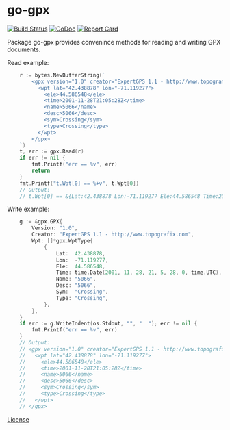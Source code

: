 # go-gpx

[![Build Status](https://travis-ci.org/twpayne/go-gpx.svg?branch=master)](https://travis-ci.org/twpayne/go-gpx)
[![GoDoc](https://godoc.org/github.com/twpayne/go-gpx?status.svg)](https://godoc.org/github.com/twpayne/go-gpx)
[![Report Card](https://goreportcard.com/badge/github.com/twpayne/go-gpx)](https://goreportcard.com/report/github.com/twpayne/go-gpx)

Package go-gpx provides convenince methods for reading and writing GPX documents.

Read example:

```go
	r := bytes.NewBufferString(`
		<gpx version="1.0" creator="ExpertGPS 1.1 - http://www.topografix.com" xmlns:xsi="http://www.w3.org/2001/XMLSchema-instance" xmlns="http://www.topografix.com/GPX/1/0" xsi:schemaLocation="http://www.topografix.com/GPX/1/0 http://www.topografix.com/GPX/1/0/gpx.xsd">
		  <wpt lat="42.438878" lon="-71.119277">
			<ele>44.586548</ele>
			<time>2001-11-28T21:05:28Z</time>
			<name>5066</name>
			<desc>5066</desc>
			<sym>Crossing</sym>
			<type>Crossing</type>
		  </wpt>
		</gpx>
	`)
	t, err := gpx.Read(r)
	if err != nil {
		fmt.Printf("err == %v", err)
		return
	}
	fmt.Printf("t.Wpt[0] == %+v", t.Wpt[0])
	// Output:
	// t.Wpt[0] == &{Lat:42.438878 Lon:-71.119277 Ele:44.586548 Time:2001-11-28 21:05:28 +0000 UTC MagVar:0 GeoidHeight:0 Name:5066 Cmt: Desc:5066 Src: Link:[] Sym:Crossing Type:Crossing Fix: Sat:0 HDOP:0 VDOP:0 PDOP:0 AgeOfGPSData:0 DGPSID:[] Extensions:<nil>}
```

Write example:

```go
	g := &gpx.GPX{
		Version: "1.0",
		Creator: "ExpertGPS 1.1 - http://www.topografix.com",
		Wpt: []*gpx.WptType{
			{
				Lat:  42.438878,
				Lon:  -71.119277,
				Ele:  44.586548,
				Time: time.Date(2001, 11, 28, 21, 5, 28, 0, time.UTC),
				Name: "5066",
				Desc: "5066",
				Sym:  "Crossing",
				Type: "Crossing",
			},
		},
	}
	if err := g.WriteIndent(os.Stdout, "", "  "); err != nil {
		fmt.Printf("err == %v", err)
	}
	// Output:
	// <gpx version="1.0" creator="ExpertGPS 1.1 - http://www.topografix.com" xmlns:xsi="http://www.w3.org/2001/XMLSchema-instance" xmlns="http://www.topografix.com/GPX/1/0" xsi:schemaLocation="http://www.topografix.com/GPX/1/0 http://www.topografix.com/GPX/1/0/gpx.xsd">
	//   <wpt lat="42.438878" lon="-71.119277">
	//     <ele>44.586548</ele>
	//     <time>2001-11-28T21:05:28Z</time>
	//     <name>5066</name>
	//     <desc>5066</desc>
	//     <sym>Crossing</sym>
	//     <type>Crossing</type>
	//   </wpt>
	// </gpx>
```

[License](LICENSE)
